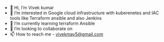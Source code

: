 - 👋 Hi, I’m Vivek kumar
- 👀 I’m interested in Google cloud infrastructure with kuberenetes and IAC tools like Terraform ansible and also Jenkins
- 🌱 I’m currently learning terraform Ansible
- 💞️ I’m looking to collaborate on 
- 📫 How to reach me - vivekmay5@gmail.com

<!---
vivekmay5/vivekmay5 is a ✨ special ✨ repository because its `README.md` (this file) appears on your GitHub profile.
You can click the Preview link to take a look at your changes.
--->

